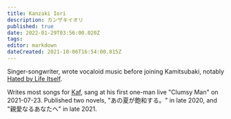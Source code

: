```yaml
---
title: Kanzaki Iori
description: カンザキイオリ
published: true
date: 2022-01-29T03:56:00.020Z
tags: 
editor: markdown
dateCreated: 2021-10-06T16:54:00.815Z
---
```


Singer-songwriter, wrote vocaloid music before joining Kamitsubaki, notably [Hated by Life Itself](https://www.youtube.com/watch?v=0HYm60Mjm0k).

Writes most songs for [Kaf](/people/virtual/kaf), sang at his first one-man live "Clumsy Man" on 2021-07-23. Published two novels, "あの夏が飽和する。" in late 2020, and "親愛なるあなたへ" in late 2021.